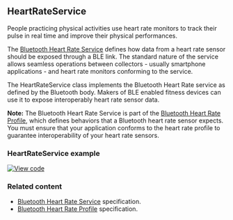 ## HeartRateService

People practicing physical activities use heart rate monitors to track their pulse in real time and improve their physical performances.

The <a href="https://www.bluetooth.org/docman/handlers/downloaddoc.ashx?doc_id=239866" target="_blank">Bluetooth Heart Rate Service</a> defines how data from a heart rate sensor should be exposed through a BLE link. The standard nature of the service allows seamless operations between collectors - usually smartphone applications - and heart rate monitors conforming to the service.

The HeartRateService class implements the Bluetooth Heart Rate service as defined by the Bluetooth body. Makers of BLE enabled fitness devices can use it to expose interoperably heart rate sensor data.

<span class="note"> **Note:** The Bluetooth Heart Rate Service is part of the <a href="https://www.bluetooth.org/docman/handlers/downloaddoc.ashx?doc_id=239865" target="_blank">Bluetooth Heart Rate Profile</a>, which defines behaviors that a Bluetooth heart rate sensor expects. You must ensure that your application conforms to the heart rate profile to guarantee interoperability of your heart rate sensors.</span>

### HeartRateService example

[![View code](https://www.mbed.com/embed/?url=https://os.mbed.com/teams/mbed-os-examples/code/mbed-os-example-ble-HeartRate/)](https://os.mbed.com/teams/mbed-os-examples/code/mbed-os-example-ble-HeartRate/file/307bde0f868f/source/main.cpp)

### Related content

- [Bluetooth Heart Rate Service](https://www.bluetooth.org/docman/handlers/downloaddoc.ashx?doc_id=239866) specification.
- [Bluetooth Heart Rate Profile](https://www.bluetooth.org/docman/handlers/downloaddoc.ashx?doc_id=239865) specification.
